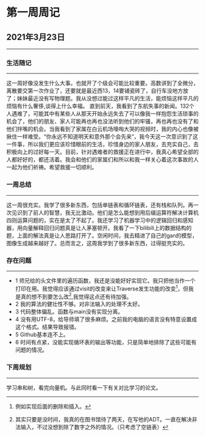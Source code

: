 # 第一周周记

## 2021年3月23日

---



### 生活随记

---



这一周好像没发生什么大事。也就开了个级会可能比较重要。高数讲到了全微分，离散要交第一次作业了，还要就是最近西13，14要铺瓷砖了，自行车没地方放了；妹妹最近没有写物理题。我从没想过能过这样平凡的生活，能烦恼这样平凡的烦恼有什么奢侈,谈得上什么幸福。  直到前天，我看到了东航失事的新闻。132个人遇难了，可能其中有某些人从那天开始永远失去了可以像我一样抱怨生活琐事的机会了，他们的朋友、家人可能再也再也没法听到他们的牢骚，再也再也没有了和他们拌嘴的机会。当我看到了家属在白云机场嚎啕大哭的视频时，我的内心也像被揪住一样难受。“你永远不知道明天和意外那个会先来“，我今天这一次意识到了这一件事，所以我们更应该珍惜眼前的生活，珍惜身边的家人朋友，去充实自己，去积极向上的过好每一天。目前，针对遇难者的救援正在进行中，我真心希望全部的人都好好的，都还活着。我会和他们的家属们和所以和我一样关心着这次事故的人一起为他们祈祷。希望救援一切顺利。



### 一周总结

---

这一周很充实。我学了很多新东西，包括单链表和循环链表，还有栈和队列。再一次见识到了前人的智慧，我无比激动。他们是怎么能想到用后缀运算符解决计算机四则运算问题的，实在是太了不起了。我还学习了机器学习中的逻辑回归和感知器，用向量解释回归问题真是让人茅塞顿开。我看了一下bilibili上的数据结构的题，上面的解法真是让人思路打开了。空闲时间，我去精进了自己的gan的模型，图像生成越来越好了。总而言之，这周我学到了很多新东西，过得挺充实的。





### 存在问题

---

- 1   师兄给的头文件里的遍历函数，我还是没能好好实现它。我只把他当作一个打印在用。我觉得应该通过visit的改变来让Traverse发生功能的改变[^1]，但我是真的想不到要怎么改[^2],我觉得这点还有待加强。
- 2   我的算法的健壮性不够。对非法输入的处理不太好。
- 3   代码整体偏乱。函数与main没有实现分离。
- 4   没有用UTF-8，给导师填了很多麻烦。之前我的电脑的语言没有特意设置成这个格式。结果导致报错。
- 5  Github基本连不上。
- 6  时间有点紧，没能实现循环表的输出等功能，只是简单地排除了这些可能有问题的情况。





### 下周规划

---

学习串和树，看完向量机。与此同时看一下有关对比学习的论文。







[^1]:例如实现后面的删除和插入。
[^2]:其实只要是没时间，我真的在图书馆待了两天，在写他的ADT。一直在解决非法输入，不过没想到除了数字之外的情况。（只考虑了空链表）
